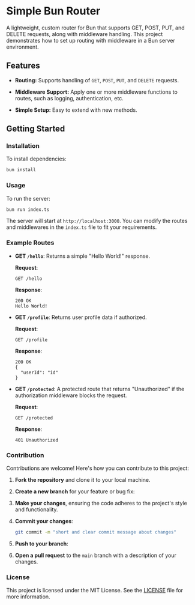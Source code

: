 # Simple Bun Router

A lightweight, custom router for Bun that supports GET, POST, PUT, and DELETE requests, along with middleware handling. This project demonstrates how to set up routing with middleware in a Bun server environment.

## Features

- **Routing:** Supports handling of `GET`, `POST`, `PUT`, and `DELETE` requests.

- **Middleware Support:** Apply one or more middleware functions to routes, such as logging, authentication, etc.

- **Simple Setup:** Easy to extend with new methods.

## Getting Started

### Installation

To install dependencies:

```bash
bun install
```

### Usage

To run the server:

```bash
bun run index.ts
```

The server will start at `http://localhost:3000`. You can modify the routes and middlewares in the `index.ts` file to fit your requirements.

### Example Routes

- **GET `/hello`**: Returns a simple "Hello World!" response.

  **Request**:

  ```http
  GET /hello
  ```

  **Response**:

  ```http
  200 OK
  Hello World!
  ```

- **GET `/profile`**: Returns user profile data if authorized.

  **Request**:

  ```http
  GET /profile
  ```

  **Response**:

  ```http
  200 OK
  {
    "userId": "id"
  }
  ```

- **GET `/protected`**: A protected route that returns "Unauthorized" if the authorization middleware blocks the request.

  **Request**:

  ```http
  GET /protected
  ```

  **Response**:

  ```http
  401 Unauthorized
  ```

### Contribution

Contributions are welcome! Here's how you can contribute to this project:

1. **Fork the repository** and clone it to your local machine.

2. **Create a new branch** for your feature or bug fix:

3. **Make your changes**, ensuring the code adheres to the project's style and functionality.

4. **Commit your changes**:

   ```bash
   git commit -m "short and clear commit message about changes"
   ```

5. **Push to your branch**:

6. **Open a pull request** to the `main` branch with a description of your changes.

### License

This project is licensed under the MIT License. See the [LICENSE](LICENSE) file for more information.
